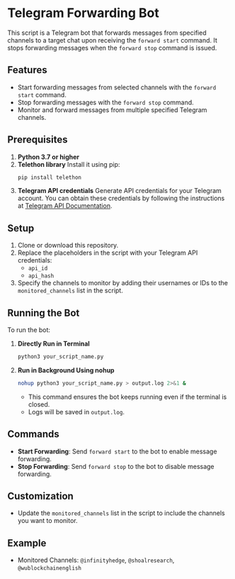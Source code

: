 # Telegram Forwarding Bot

This script is a Telegram bot that forwards messages from specified channels to a target chat upon receiving the `forward start` command. It stops forwarding messages when the `forward stop` command is issued.

## Features
- Start forwarding messages from selected channels with the `forward start` command.
- Stop forwarding messages with the `forward stop` command.
- Monitor and forward messages from multiple specified Telegram channels.

## Prerequisites
1. **Python 3.7 or higher**
2. **Telethon library**
   Install it using pip:
   ```bash
   pip install telethon
   ```
3. **Telegram API credentials**
   Generate API credentials for your Telegram account. You can obtain these credentials by following the instructions at [Telegram API Documentation](https://core.telegram.org/api/obtaining_api_id#obtaining-api-id).

## Setup
1. Clone or download this repository.
2. Replace the placeholders in the script with your Telegram API credentials:
   - `api_id`
   - `api_hash`
3. Specify the channels to monitor by adding their usernames or IDs to the `monitored_channels` list in the script.

## Running the Bot
To run the bot:

1. **Directly Run in Terminal**
   ```bash
   python3 your_script_name.py
   ```

2. **Run in Background Using nohup**
   ```bash
   nohup python3 your_script_name.py > output.log 2>&1 &
   ```
   - This command ensures the bot keeps running even if the terminal is closed.
   - Logs will be saved in `output.log`.

## Commands
- **Start Forwarding**: Send `forward start` to the bot to enable message forwarding.
- **Stop Forwarding**: Send `forward stop` to the bot to disable message forwarding.

## Customization
- Update the `monitored_channels` list in the script to include the channels you want to monitor.

## Example
- Monitored Channels: `@infinityhedge`, `@shoalresearch`, `@wublockchainenglish`
